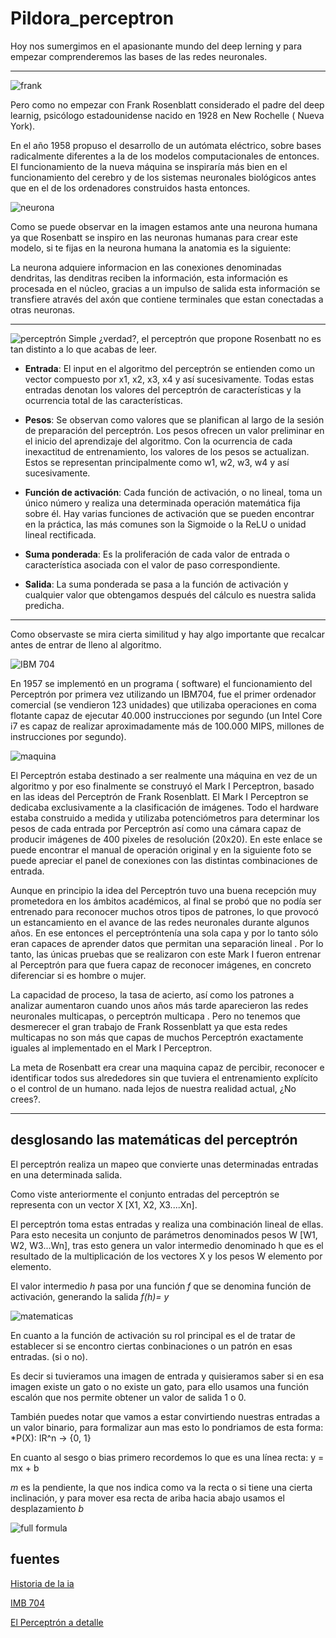 # Pildora_perceptron
Hoy nos sumergimos en el apasionante mundo del deep lerning y para empezar comprenderemos las bases de las redes neuronales.

----

![frank](https://encrypted-tbn0.gstatic.com/images?q=tbn:ANd9GcSOcd1oCI-XtwJrj-CNlFWCgN48BJ6pYXENAg&s)

Pero como no empezar con Frank Rosenblatt considerado el padre del deep learnig, psicólogo estadounidense nacido en 1928 en New Rochelle ( Nueva York).

En el año 1958 propuso el desarrollo de un autómata eléctrico, sobre bases radicalmente diferentes a la de los modelos computacionales de entonces. El funcionamiento de la nueva máquina se inspiraría más bien en el funcionamiento del cerebro y de los sistemas neuronales biológicos antes que en el de los ordenadores construidos hasta entonces.

![neurona](https://media.telefonicatech.com/telefonicatech/uploads/2021/1/1692_Capturadepantalla2018-07-19alas18.05.40.png)

Como se puede observar en la imagen estamos ante una neurona humana ya que Rosenbatt se inspiro en las neuronas humanas para crear este modelo, si te fijas en la neurona humana la anatomia es la siguiente:

La neurona adquiere informacion en las conexiones denominadas dendritas, las denditras reciben la información, esta información es procesada en el núcleo, gracias a un impulso de salida esta información se transfiere através del axón que contiene terminales que estan conectadas a otras neuronas.

----

![perceptrón](https://media.telefonicatech.com/telefonicatech/uploads/2021/1/1692_Capturadepantalla2018-07-19alas12.45.09.png)
Simple ¿verdad?, el perceptrón que propone Rosenbatt no es tan distinto a lo que acabas de leer.

* **Entrada**: El input en el algoritmo del perceptrón se entienden como un vector compuesto por x1, x2, x3, x4 y así sucesivamente. Todas estas entradas denotan los valores del perceptrón de características y la ocurrencia total de las características.

* **Pesos**: Se observan como valores que se planifican al largo de la sesión de preparación del perceptrón. Los pesos ofrecen un valor preliminar en el inicio del aprendizaje del algoritmo. Con la ocurrencia de cada inexactitud de entrenamiento, los valores de los pesos se actualizan. Estos se representan principalmente como w1, w2, w3, w4 y así sucesivamente.
  
* **Función de activación**: Cada función de activación, o no lineal, toma un único número y realiza una determinada operación matemática fija sobre él. Hay varias funciones de activación que se pueden encontrar en la práctica, las más comunes son la Sigmoide o la ReLU o unidad lineal rectificada.

* **Suma ponderada**: Es la proliferación de cada valor de entrada o característica asociada con el valor de paso correspondiente.
  
* **Salida**: La suma ponderada se pasa a la función de activación y cualquier valor que obtengamos después del cálculo es nuestra salida predicha.

----
Como observaste se mira cierta similitud y hay algo importante que recalcar antes de entrar de lleno al algoritmo.

![IBM 704](https://media.licdn.com/dms/image/v2/D4D12AQFHeOtrbxjXTg/article-inline_image-shrink_1500_2232/article-inline_image-shrink_1500_2232/0/1715098892825?e=1754524800&v=beta&t=wP0s8COlMjPO4x0ZbmNvUR1POj0zCVJAOWOam0Cj490)

En 1957 se implementó en un programa ( software) el funcionamiento del Perceptrón por primera vez utilizando un IBM704, fue el primer ordenador comercial (se vendieron 123 unidades) que utilizaba operaciones en coma flotante capaz de ejecutar 40.000 instrucciones por segundo (un Intel Core i7 es capaz de realizar aproximadamente más de 100.000 MIPS, millones de instrucciones por segundo). 

![maquina](https://media.telefonicatech.com/telefonicatech/uploads/2021/1/1692_Capturadepantalla2018-07-19alas17.42.08.png)

El Perceptrón estaba destinado a ser realmente una máquina en vez de un algoritmo y por eso finalmente se construyó el Mark I Perceptron, basado en las ideas del Perceptrón de Frank Rosenblatt. El Mark I Perceptron se dedicaba exclusivamente a la clasificación de imágenes. Todo el hardware estaba construido a medida y utilizaba potenciómetros para determinar los pesos de cada entrada por Perceptrón así como una cámara capaz de producir imágenes de 400 pixeles de resolución (20x20). En este enlace se puede encontrar el manual de operación original y en la siguiente foto se puede apreciar el panel de conexiones con las distintas combinaciones de entrada.

Aunque en principio la idea del Perceptrón tuvo una buena recepción muy prometedora en los ámbitos académicos, al final se probó que no podía ser entrenado para reconocer muchos otros tipos de patrones, lo que provocó un estancamiento en el avance de las redes neuronales durante algunos años. En ese entonces el perceptróntenía una sola capa y por lo tanto sólo eran capaces de aprender datos que permitan una separación lineal . Por lo tanto, las únicas pruebas que se realizaron con este Mark I fueron entrenar al Perceptrón para que fuera capaz de reconocer imágenes, en concreto diferenciar si es hombre o mujer.

La capacidad de proceso, la tasa de acierto, así como los patrones a analizar aumentaron cuando unos años más tarde aparecieron las redes neuronales multicapas, o perceptrón multicapa . Pero no tenemos que desmerecer el gran trabajo de Frank Rossenblatt ya que esta redes multicapas no son más que capas de muchos Perceptrón exactamente iguales al implementado en el Mark I Perceptron.

La meta de Rosenbatt era crear una maquina capaz de percibir, reconocer e identificar todos sus alrededores sin que tuviera el entrenamiento explícito o el control de un humano. nada lejos de nuestra realidad actual, ¿No crees?.

----

## desglosando las matemáticas del perceptrón

 El perceptrón realiza un mapeo que convierte unas determinadas entradas en una determinada salida.

 Como viste anteriormente el conjunto entradas del perceptrón se representa con un vector X [X1, X2, X3....Xn].

 El perceptrón toma estas entradas y realiza una combinación lineal de ellas. Para esto necesita un conjunto de parámetros denominados pesos W [W1, W2, W3...Wn], tras esto genera un valor intermedio denominado h que es el resultado de la multiplicación de los vectores X y los pesos W elemento por elemento.

 El valor intermedio *h* pasa por una función *f* que se denomina función de activación, generando la salida *f(h)= y*
 
![matematicas](https://blog.damavis.com/wp-content/uploads/2021/03/1-3.png)

En cuanto a la función de activación su rol principal es el de tratar de establecer si se encontro ciertas conbinaciones o un patrón en esas entradas. (si o no).

Es decir si tuvieramos una imagen de entrada y quisieramos saber si en esa imagen existe un gato o no existe un gato, para ello usamos una función escalón que nos permite obtener un valor de salida 1 o 0.

También puedes notar que vamos a estar convirtiendo nuestras entradas a un valor binario, para formalizar aun mas esto lo pondriamos de esta forma: *P(X): IR^n -> {0, 1}

En cuanto al sesgo o bias primero recordemos lo que es una línea recta: y = mx + b

*m* es la pendiente, la que nos indica como va la recta o si tiene una cierta inclinación, y para mover esa recta de ariba hacia abajo usamos el desplazamiento *b*

![full formula](https://miro.medium.com/v2/resize:fit:1400/0*Ib3_FfuOy04kOmfO)




## fuentes
[Historia de la ia](https://telefonicatech.com/blog/historia-de-la-ia-frank-rosenblatt-y-e)

[IMB 704](https://www.linkedin.com/pulse/el-ibm-704-un-hito-en-la-historia-de-computaci%C3%B3n-william-montilla-cqecf/)

[El Perceptrón a detalle](https://www.youtube.com/watch?v=DvbA-ZLxve8)

